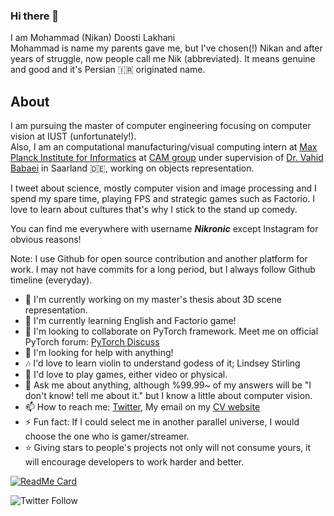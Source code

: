 ### Hi there 👋
I am Mohammad (Nikan) Doosti Lakhani<br>
Mohammad is name my parents gave me, but I've chosen(!) Nikan and after years of struggle, now people call me Nik (abbreviated). It means genuine and good and it's Persian :iran: originated name.

## About
I am pursuing the master of computer engineering focusing on computer vision at IUST (unfortunately!). <br>
Also, I am an computational manufacturing/visual computing intern at [Max Planck Institute for Informatics](mpi-inf.mpg.de) at [CAM group](http://cam.mpi-inf.mpg.de/) under supervision of [Dr. Vahid Babaei](http://cam.mpi-inf.mpg.de/?view=people_vahid) in Saarland :de:, working on objects representation.<br>

I tweet about science, mostly computer vision and image processing and I spend my spare time, playing FPS and strategic games such as Factorio. I love to learn about cultures that's why I stick to the stand up comedy.<br>

You can find me everywhere with username _**Nikronic**_ except Instagram for obvious reasons!

Note: I use Github for open source contribution and another platform for work. I may not have commits for a long period, but I always follow Github timeline (everyday).

- 🔭 I'm currently working on my master's thesis about 3D scene representation.
- 🌱 I'm currently learning English and Factorio game!
- 👯 I'm looking to collaborate on PyTorch framework. Meet me on official PyTorch forum: [PyTorch Discuss](https://discuss.pytorch.org/u/nikronic/summary)
- 🤔 I'm looking for help with anything!
- 🎶 I'd love to learn violin to understand godess of it; Lindsey Stirling
- 💓 I'd love to play games, either video or physical.
- 💬 Ask me about anything, although %99.99~ of my answers will be "I don't know! tell me about it." but I know a little about computer vision.
- 📫 How to reach me: [Twitter](https://twitter.com/NIkronic), My email on my [CV website](https://nikronic.github.io)
- ⚡ Fun fact: If I could select me in another parallel universe, I would choose the one who is gamer/streamer.
- ⭐ Giving stars to people's projects not only will not consume yours, it will encourage developers to work harder and better. 

[![ReadMe Card](https://github-readme-stats.vercel.app/api?username=Nikronic&theme=prussian&show_icons=true)](https://github.com/Nikronic)

![Twitter Follow](https://img.shields.io/twitter/follow/Nikronic?style=social)
